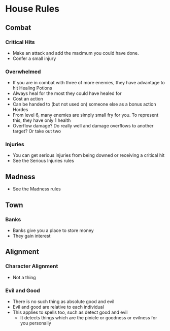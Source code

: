
# House Rules

## Combat

### Critical Hits

- Make an attack and add the maximum you could have done.
- Confer a small injury

### Overwhelmed

- If you are in combat with three of more enemies, they have advantage to hit
Healing Potions
- Always heal for the most they could have healed for
- Cost an action
- Can be handed to (but not used on) someone else as a bonus action
Hordes
- From level 6, many enemies are simply small fry for you. To represent this, they have only 1 health
- Overflow damage? Do really well and damage overflows to another target? Or take out two

### Injuries

- You can get serious injuries from being downed or receiving a critical hit
- See the Serious Injuries rules
 
## Madness
- See the Madness rules

## Town

### Banks
- Banks give you a place to store money
- They gain interest

## Alignment

### Character Alignment
- Not a thing

### Evil and Good
- There is no such thing as absolute good and evil
- Evil and good are relative to each individual
- This applies to spells too, such as detect good and evil
    - It detects things which are the pinicle or goodness or evilness for you personally
